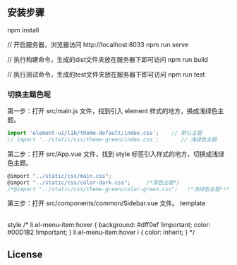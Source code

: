 
## 安装步骤 ##

npm install       

// 开启服务器，浏览器访问 http://localhost:8033
npm run serve

// 执行构建命令，生成的dist文件夹放在服务器下即可访问
npm run build

// 执行测试命令，生成的test文件夹放在服务器下即可访问
npm run test

### 切换主题色呢 ###

第一步：打开 src/main.js 文件，找到引入 element 样式的地方，换成浅绿色主题。

```javascript
import 'element-ui/lib/theme-default/index.css';    // 默认主题
// import '../static/css/theme-green/index.css';       // 浅绿色主题
```

第二步：打开 src/App.vue 文件，找到 style 标签引入样式的地方，切换成浅绿色主题。

```javascript
@import "../static/css/main.css";
@import "../static/css/color-dark.css";     /*深色主题*/
/*@import "../static/css/theme-green/color-green.css";   !*浅绿色主题*!*/
```

第三步：打开 src/components/common/Sidebar.vue 文件。
  template
<!-- 浅绿色主题 -->
<!-- <el-menu class="sidebar-el-menu" :default-active="onRoutes" :collapse="collapse" background-color="#fff"
    text-color="#000" active-text-color="#20a0ff" unique-opened router> -->
<!-- 深色主题 -->
<el-menu class="sidebar-el-menu" :default-active="onRoutes" :collapse="collapse" background-color="#324157"
    text-color="#bfcbd9" active-text-color="#20a0ff" unique-opened router>    
  style
  /* li.el-menu-item:hover {
        background: #dff0ef !important;
        color: #00D1B2 !important;
    }
    li.el-menu-item:hover i {
        color: inherit;
    } */
## License

